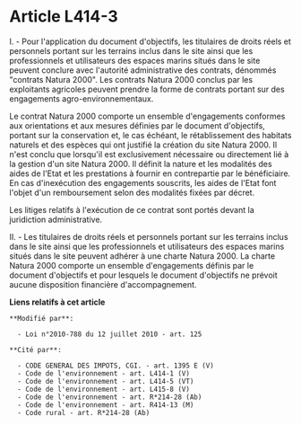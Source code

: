 # Article L414-3

I. - Pour l'application du document d'objectifs, les titulaires de droits réels et personnels portant sur les terrains inclus
dans le site ainsi que les professionnels et utilisateurs des espaces marins situés dans le site peuvent conclure avec
l'autorité administrative des contrats, dénommés "contrats Natura 2000". Les contrats Natura 2000 conclus par les exploitants
agricoles peuvent prendre la forme de contrats portant sur des engagements agro-environnementaux.

Le contrat Natura 2000 comporte un ensemble d'engagements conformes aux orientations et aux mesures définies par le document
d'objectifs, portant sur la conservation et, le cas échéant, le rétablissement des habitats naturels et des espèces qui ont
justifié la création du site Natura 2000. Il n'est conclu que lorsqu'il est exclusivement nécessaire ou directement lié à la
gestion d'un site Natura 2000. Il définit la nature et les modalités des aides de l'Etat et les prestations à fournir en
contrepartie par le bénéficiaire. En cas d'inexécution des engagements souscrits, les aides de l'Etat font l'objet d'un
remboursement selon des modalités fixées par décret.

Les litiges relatifs à l'exécution de ce contrat sont portés devant la juridiction administrative.

II. - Les titulaires de droits réels et personnels portant sur les terrains inclus dans le site ainsi que les professionnels
et utilisateurs des espaces marins situés dans le site peuvent adhérer à une charte Natura 2000. La charte Natura 2000
comporte un ensemble d'engagements définis par le document d'objectifs et pour lesquels le document d'objectifs ne prévoit
aucune disposition financière d'accompagnement.

**Liens relatifs à cet article**

	**Modifié par**:

	  - Loi n°2010-788 du 12 juillet 2010 - art. 125

	**Cité par**:

	  - CODE GENERAL DES IMPOTS, CGI. - art. 1395 E (V)
	  - Code de l'environnement - art. L414-1 (V)
	  - Code de l'environnement - art. L414-5 (VT)
	  - Code de l'environnement - art. L415-8 (V)
	  - Code de l'environnement - art. R*214-28 (Ab)
	  - Code de l'environnement - art. R414-13 (M)
	  - Code rural - art. R*214-28 (Ab)
